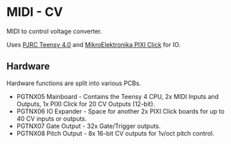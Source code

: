 # MIDI - CV

MIDI to control voltage converter.

Uses [PJRC Teensy 4.0](https://www.pjrc.com/teensy-4-0/) and [MikroElektronika PIXI Click](https://www.mikroe.com/pixi-click) for IO.



## Hardware

Hardware functions are split into various PCBs.

* PGTNX05 Mainboard - Contains the Teensy 4 CPU, 2x MIDI Inputs and Outputs, 1x PIXI Click for 20 CV Outputs (12-bit).
* PGTNX06 IO Expander - Space for another 2x PIXI Click boards for up to 40 CV inputs or outputs.
* PGTNX07 Gate Output - 32x Gate/Trigger outputs.
* PGTNX08 Pitch Output - 8x 16-bit CV outputs for 1v/oct pitch control.
